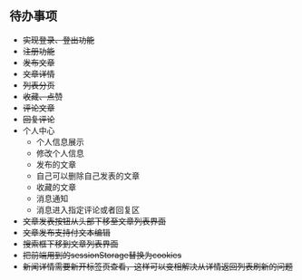 ## 待办事项
+ ~~实现登录、登出功能~~
+ ~~注册功能~~
+ ~~发布文章~~
+ ~~文章详情~~
+ ~~列表分页~~
+ ~~收藏、点赞~~
+ ~~评论文章~~
+ ~~回复评论~~
+ 个人中心
  + 个人信息展示
  + 修改个人信息
  + 发布的文章
  + 自己可以删除自己发表的文章
  + 收藏的文章
  + 消息通知
  + 消息进入指定评论或者回复区
+ ~~文章发表按钮从头部下移至文章列表界面~~
+ ~~文章发布支持付文本编辑~~
+ ~~搜索框下移到文章列表界面~~
+ ~~把前端用到的sessionStorage替换为cookies~~
+ ~~新闻详情需要新开标签页查看，这样可以变相解决从详情返回列表刷新的问题~~